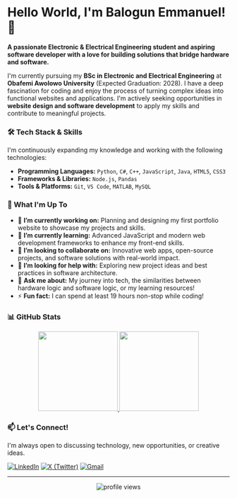# Hello World, I'm Balogun Emmanuel! 👋

**A passionate Electronic & Electrical Engineering student and aspiring software developer with a love for building solutions that bridge hardware and software.**

I'm currently pursuing my **BSc in Electronic and Electrical Engineering** at **Obafemi Awolowo University** (Expected Graduation: 2028). I have a deep fascination for coding and enjoy the process of turning complex ideas into functional websites and applications. I'm actively seeking opportunities in **website design and software development** to apply my skills and contribute to meaningful projects.

### 🛠️ Tech Stack & Skills

I'm continuously expanding my knowledge and working with the following technologies:

*   **Programming Languages:** `Python`, `C#`, `C++`, `JavaScript`, `Java`, `HTML5`, `CSS3`
*   **Frameworks & Libraries:** `Node.js`, `Pandas`
*   **Tools & Platforms:** `Git`, `VS Code`, `MATLAB`, `MySQL`

### 🌱 What I'm Up To

*   🔭 **I’m currently working on:** Planning and designing my first portfolio website to showcase my projects and skills.
*   🌱 **I’m currently learning:** Advanced JavaScript and modern web development frameworks to enhance my front-end skills.
*   👯 **I’m looking to collaborate on:** Innovative web apps, open-source projects, and software solutions with real-world impact.
*   🤔 **I’m looking for help with:** Exploring new project ideas and best practices in software architecture.
*   💬 **Ask me about:** My journey into tech, the similarities between hardware logic and software logic, or my learning resources!
*   ⚡ **Fun fact:** I can spend at least 19 hours non-stop while coding!

### 📊 GitHub Stats

<p align="center">
  <a href="https://github.com/JustEmmacy">
    <img height="180em" src="https://github-readme-stats.vercel.app/api?username=JustEmmacy&show_icons=true&theme=radical&hide_border=true&count_private=true" />
    <img height="180em" src="https://github-readme-stats.vercel.app/api/top-langs/?username=JustEmmacy&theme=radical&hide_border=true&layout=compact&langs_count=8"/>
  </a>
</p>

### 📫 Let's Connect!

I'm always open to discussing technology, new opportunities, or creative ideas.

[![LinkedIn](https://img.shields.io/badge/LinkedIn-0077B5?style=for-the-badge&logo=linkedin&logoColor=white)](https://www.linkedin.com/in/balogun-emmanuel-emmacy/)
[![X (Twitter)](https://img.shields.io/badge/X-000000?style=for-the-badge&logo=x&logoColor=white)](https://twitter.com/just_emmacy)
[![Gmail](https://img.shields.io/badge/Gmail-D14836?style=for-the-badge&logo=gmail&logoColor=white)](mailto:emmacy2005@gmail.com)
<!-- If you create a portfolio website later, add a badge here like this: -->
<!-- [![Portfolio](https://img.shields.io/badge/Portfolio-%23000000.svg?style=-for-the-badge&logo=firefox&logoColor=white)](https://yourwebsite.com) -->

---

<p align="center">
   <img src="https://komarev.com/ghpvc/?username=JustEmmacy&label=Profile%20Views&color=0e75b6&style=flat" alt="profile views" />
</p>
